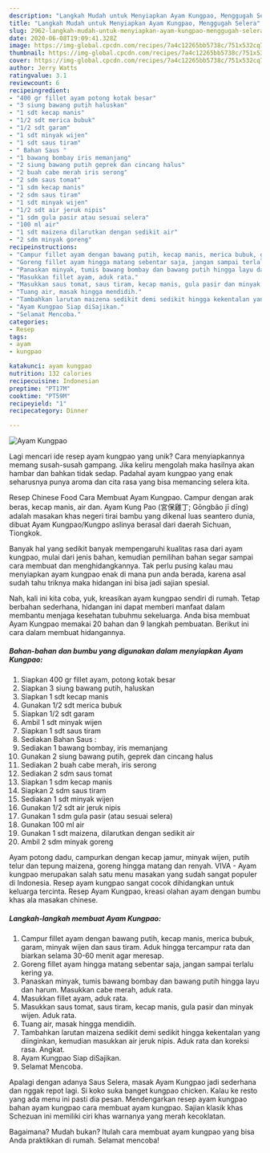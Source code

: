 ```yaml
---
description: "Langkah Mudah untuk Menyiapkan Ayam Kungpao, Menggugah Selera"
title: "Langkah Mudah untuk Menyiapkan Ayam Kungpao, Menggugah Selera"
slug: 2962-langkah-mudah-untuk-menyiapkan-ayam-kungpao-menggugah-selera
date: 2020-06-08T19:09:41.328Z
image: https://img-global.cpcdn.com/recipes/7a4c12265bb5738c/751x532cq70/ayam-kungpao-foto-resep-utama.jpg
thumbnail: https://img-global.cpcdn.com/recipes/7a4c12265bb5738c/751x532cq70/ayam-kungpao-foto-resep-utama.jpg
cover: https://img-global.cpcdn.com/recipes/7a4c12265bb5738c/751x532cq70/ayam-kungpao-foto-resep-utama.jpg
author: Jerry Watts
ratingvalue: 3.1
reviewcount: 6
recipeingredient:
- "400 gr fillet ayam potong kotak besar"
- "3 siung bawang putih haluskan"
- "1 sdt kecap manis"
- "1/2 sdt merica bubuk"
- "1/2 sdt garam"
- "1 sdt minyak wijen"
- "1 sdt saus tiram"
- " Bahan Saus "
- "1 bawang bombay iris memanjang"
- "2 siung bawang putih geprek dan cincang halus"
- "2 buah cabe merah iris serong"
- "2 sdm saus tomat"
- "1 sdm kecap manis"
- "2 sdm saus tiram"
- "1 sdt minyak wijen"
- "1/2 sdt air jeruk nipis"
- "1 sdm gula pasir atau sesuai selera"
- "100 ml air"
- "1 sdt maizena dilarutkan dengan sedikit air"
- "2 sdm minyak goreng"
recipeinstructions:
- "Campur fillet ayam dengan bawang putih, kecap manis, merica bubuk, garam, minyak wijen dan saus tiram. Aduk hingga tercampur rata dan biarkan selama 30-60 menit agar meresap."
- "Goreng fillet ayam hingga matang sebentar saja, jangan sampai terlalu kering ya."
- "Panaskan minyak, tumis bawang bombay dan bawang putih hingga layu dan harum. Masukkan cabe merah, aduk rata."
- "Masukkan fillet ayam, aduk rata."
- "Masukkan saus tomat, saus tiram, kecap manis, gula pasir dan minyak wijen. Aduk rata."
- "Tuang air, masak hingga mendidih."
- "Tambahkan larutan maizena sedikit demi sedikit hingga kekentalan yang diinginkan, kemudian masukkan air jeruk nipis. Aduk rata dan koreksi rasa. Angkat."
- "Ayam Kungpao Siap diSajikan."
- "Selamat Mencoba."
categories:
- Resep
tags:
- ayam
- kungpao

katakunci: ayam kungpao 
nutrition: 132 calories
recipecuisine: Indonesian
preptime: "PT17M"
cooktime: "PT59M"
recipeyield: "1"
recipecategory: Dinner

---
```



![Ayam Kungpao](https://img-global.cpcdn.com/recipes/7a4c12265bb5738c/751x532cq70/ayam-kungpao-foto-resep-utama.jpg)

Lagi mencari ide resep ayam kungpao yang unik? Cara menyiapkannya memang susah-susah gampang. Jika keliru mengolah maka hasilnya akan hambar dan bahkan tidak sedap. Padahal ayam kungpao yang enak seharusnya punya aroma dan cita rasa yang bisa memancing selera kita.

Resep Chinese Food Cara Membuat Ayam Kungpao. Campur dengan arak beras, kecap manis, air dan. Ayam Kung Pao (宮保雞丁; Gōngbǎo jī dīng) adalah masakan khas negeri tirai bambu yang dikenal luas seantero dunia, dibuat Ayam Kungpao/Kungpo aslinya berasal dari daerah Sichuan, Tiongkok.

Banyak hal yang sedikit banyak mempengaruhi kualitas rasa dari ayam kungpao, mulai dari jenis bahan, kemudian pemilihan bahan segar sampai cara membuat dan menghidangkannya. Tak perlu pusing kalau mau menyiapkan ayam kungpao enak di mana pun anda berada, karena asal sudah tahu triknya maka hidangan ini bisa jadi sajian spesial.


Nah, kali ini kita coba, yuk, kreasikan ayam kungpao sendiri di rumah. Tetap berbahan sederhana, hidangan ini dapat memberi manfaat dalam membantu menjaga kesehatan tubuhmu sekeluarga. Anda bisa membuat Ayam Kungpao memakai 20 bahan dan 9 langkah pembuatan. Berikut ini cara dalam membuat hidangannya.

<!--inarticleads1-->

##### Bahan-bahan dan bumbu yang digunakan dalam menyiapkan Ayam Kungpao:

1. Siapkan 400 gr fillet ayam, potong kotak besar
1. Siapkan 3 siung bawang putih, haluskan
1. Siapkan 1 sdt kecap manis
1. Gunakan 1/2 sdt merica bubuk
1. Siapkan 1/2 sdt garam
1. Ambil 1 sdt minyak wijen
1. Siapkan 1 sdt saus tiram
1. Sediakan  Bahan Saus :
1. Sediakan 1 bawang bombay, iris memanjang
1. Gunakan 2 siung bawang putih, geprek dan cincang halus
1. Sediakan 2 buah cabe merah, iris serong
1. Sediakan 2 sdm saus tomat
1. Siapkan 1 sdm kecap manis
1. Siapkan 2 sdm saus tiram
1. Sediakan 1 sdt minyak wijen
1. Gunakan 1/2 sdt air jeruk nipis
1. Gunakan 1 sdm gula pasir (atau sesuai selera)
1. Gunakan 100 ml air
1. Gunakan 1 sdt maizena, dilarutkan dengan sedikit air
1. Ambil 2 sdm minyak goreng


Ayam potong dadu, campurkan dengan kecap jamur, minyak wijen, putih telur dan tepung maizena, goreng hingga matang dan renyah. VIVA - Ayam kungpao merupakan salah satu menu masakan yang sudah sangat populer di Indonesia. Resep ayam kungpao sangat cocok dihidangkan untuk keluarga tercinta. Resep Ayam Kungpao, kreasi olahan ayam dengan bumbu khas ala masakan chinese. 

<!--inarticleads2-->

##### Langkah-langkah membuat Ayam Kungpao:

1. Campur fillet ayam dengan bawang putih, kecap manis, merica bubuk, garam, minyak wijen dan saus tiram. Aduk hingga tercampur rata dan biarkan selama 30-60 menit agar meresap.
1. Goreng fillet ayam hingga matang sebentar saja, jangan sampai terlalu kering ya.
1. Panaskan minyak, tumis bawang bombay dan bawang putih hingga layu dan harum. Masukkan cabe merah, aduk rata.
1. Masukkan fillet ayam, aduk rata.
1. Masukkan saus tomat, saus tiram, kecap manis, gula pasir dan minyak wijen. Aduk rata.
1. Tuang air, masak hingga mendidih.
1. Tambahkan larutan maizena sedikit demi sedikit hingga kekentalan yang diinginkan, kemudian masukkan air jeruk nipis. Aduk rata dan koreksi rasa. Angkat.
1. Ayam Kungpao Siap diSajikan.
1. Selamat Mencoba.


Apalagi dengan adanya Saus Selera, masak Ayam Kungpao jadi sederhana dan nggak repot lagi. Si koko suka banget kungpao chicken. Kalau ke resto yang ada menu ini pasti dia pesan. Mendengarkan resep ayam kungpao bahan ayam kungpao cara membuat ayam kungpao. Sajian klasik khas Schezuan ini memiliki ciri khas warnanya yang merah kecoklatan. 

Bagaimana? Mudah bukan? Itulah cara membuat ayam kungpao yang bisa Anda praktikkan di rumah. Selamat mencoba!
